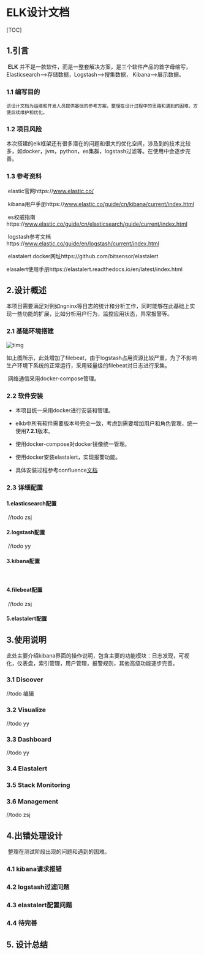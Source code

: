 # ELK设计文档

[TOC]

## 1.引言

​	  **ELK** 并不是一款软件，而是一整套解决方案，是三个软件产品的首字母缩写，Elasticsearch-->存储数据，Logstash-->搜集数据，  Kibana-->展示数据。

### 1.1 编写目的

  	该设计文档为运维和开发人员提供基础的参考方案，整理在设计过程中的思路和遇到的困难，方便后续维护和优化。

### 1.2 项目风险

​		本次搭建的elk框架还有很多潜在的问题和很大的优化空间，涉及到的技术比较多，如docker，jvm，python，es集群，logstash过滤等。在使用中会逐步完善。

### 1.3 参考资料

​		elastic官网https://www.elastic.co/

​		kibana用户手册https://www.elastic.co/guide/cn/kibana/current/index.html

​		es权威指南https://www.elastic.co/guide/cn/elasticsearch/guide/current/index.html

​		logstash参考文档https://www.elastic.co/guide/en/logstash/current/index.html

​		elastalert docker网址https://github.com/bitsensor/elastalert

​		elasalert使用手册https://elastalert.readthedocs.io/en/latest/index.html



## 2.设计概述

​		本项目需要满足对例如ngninx等日志的统计和分析工作，同时能够在此基础上实现一些功能的扩展，比如分析用户行为，监控应用状态，异常报警等。

### 2.1 基础环境搭建

![timg](C:\Users\luoji\Desktop\timg.jpg)

​		如上图所示，此处增加了filebeat，由于logstash占用资源比较严重，为了不影响生产环境下系统的正常运行，采用轻量级的filebeat对日志进行采集。

​        网络通信采用docker-compose管理。

### 2.2 软件安装

* 本项目统一采用docker进行安装和管理。
* elkb中所有软件需要版本号完全一致，考虑到需要增加用户和角色管理，统一使用**7.2.1**版本。

* 使用docker-compose对docker镜像统一管理。
* 使用docker安装elastalert，实现报警功能。
* 具体安装过程参考confluence[文档](http://192.168.1.101:8090/pages/viewrecentblogposts.action?key=ELK)

### 2.3 详细配置

#### 	1.elasticsearch配置

​	//todo zsj

#### 	2.logstash配置

​	//todo yy

#### 	3.kibana配置

​	

#### 	4.filebeat配置

​	//todo zsj

#### 	5.elastalert配置  



## 3.使用说明

​	此处主要介绍kibana界面的操作说明，包含主要的功能模块：日志发现，可视化，仪表盘，索引管理，用户管理，报警规则，其他高级功能逐步完善。

### 3.1 Discover

//todo  编辑

### 3.2 Visualize

//todo yy

### 3.3 Dashboard

//todo yy

### 3.4 Elastalert

### 3.5 Stack Monitoring

### 3.6 Management

//todo zsj



## 4.出错处理设计

​	整理在测试阶段出现的问题和遇到的困难。

### 4.1 kibana请求报错

### 4.2 logstash过滤问题

### 4.3 elastalert配置问题

### 4.4 待完善



## 5. 设计总结

